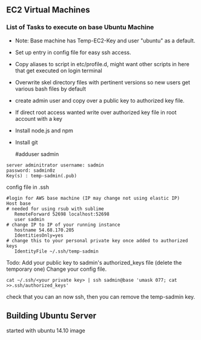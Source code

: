 ## EC2 Virtual Machines

### List of Tasks to execute on base Ubuntu Machine

* Note: Base machine has Temp-EC2-Key and user "ubuntu" as a default.
* Set up entry in config file for easy ssh access.
* Copy aliases to script in etc/profile.d, might want other scripts in here that get executed on login terminal
* Overwrite skel directory files with pertinent versions so new users get various bash files by default
* create admin user and copy over a public key to authorized key file.
* If direct root access wanted write  over authorized key file in root account with a key
* Install node.js and npm
* Install git





     #adduser sadmin

```
server adminitrator username: sadmin
password: sadmin0z
Key(s) : temp-sadmin(.pub)
```

config file in .ssh
```
#login for AWS base machine (IP may change not using elastic IP)
Host base
# needed for using rsub with sublime
   RemoteForward 52698 localhost:52698
   user sadmin  
# change IP to IP of your running instance
   hostname 54.68.170.205
   IdentitiesOnly=yes 
# change this to your personal private key once added to authorized keys   
   IdentityFile ~/.ssh/temp-sadmin
```

Todo:
Add your public key to sadmin's authorized_keys file (delete the temporary one)
Change your config file.


    cat ~/.ssh/<your private key> | ssh sadmin@base 'umask 077; cat >>.ssh/authorized_keys'
 
check that you can an now ssh, then you can remove the temp-sadmin key.  




## Building Ubuntu Server

started with ubuntu 14.10 image

